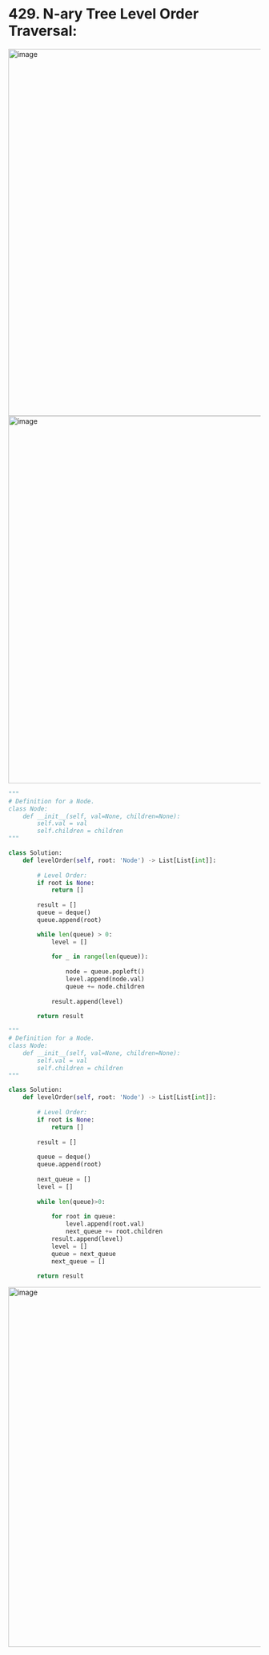 # 429. N-ary Tree Level Order Traversal:

<img width="733" alt="image" src="https://user-images.githubusercontent.com/35987583/164176340-3638b4b2-84c2-4fae-aeb9-22ee7668ecc4.png">
<img width="734" alt="image" src="https://user-images.githubusercontent.com/35987583/164176385-f9e44ccb-e600-42de-84d6-d20c26f0f540.png">



```python
"""
# Definition for a Node.
class Node:
    def __init__(self, val=None, children=None):
        self.val = val
        self.children = children
"""

class Solution:
    def levelOrder(self, root: 'Node') -> List[List[int]]:
        
        # Level Order:
        if root is None:
            return []
        
        result = []
        queue = deque()
        queue.append(root)

        while len(queue) > 0:
            level = []
            
            for _ in range(len(queue)):
                
                node = queue.popleft()
                level.append(node.val)
                queue += node.children
                
            result.append(level)
            
        return result
```

```python
"""
# Definition for a Node.
class Node:
    def __init__(self, val=None, children=None):
        self.val = val
        self.children = children
"""

class Solution:
    def levelOrder(self, root: 'Node') -> List[List[int]]:
        
        # Level Order:
        if root is None:
            return []
        
        result = []
        
        queue = deque()
        queue.append(root)
        
        next_queue = []
        level = []
        
        while len(queue)>0:
            
            for root in queue:
                level.append(root.val)
                next_queue += root.children
            result.append(level)
            level = []
            queue = next_queue
            next_queue = []
            
        return result
```

<img width="719" alt="image" src="https://user-images.githubusercontent.com/35987583/164176426-9d9926f9-1d73-4420-a34b-95a30d1f3595.png">

